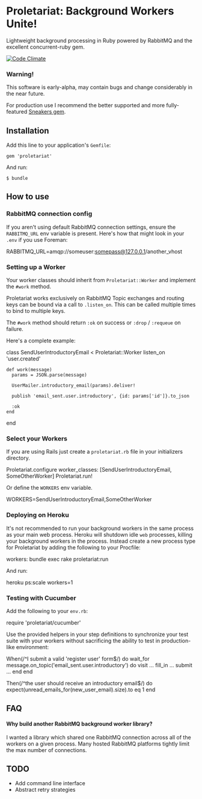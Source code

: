 # Proletariat: Background Workers Unite!

Lightweight background processing in Ruby powered by RabbitMQ and the excellent concurrent-ruby gem.

[![Code Climate](https://codeclimate.com/github/SebastianEdwards/proletariat.png)](https://codeclimate.com/github/SebastianEdwards/proletariat)

### Warning!

This software is early-alpha, may contain bugs and change considerably in the near future.

For production use I recommend the better supported and more fully-featured [Sneakers gem](https://github.com/jondot/sneakers).

## Installation

Add this line to your application's `Gemfile`:

    gem 'proletariat'

And run:

    $ bundle

## How to use

### RabbitMQ connection config

If you aren't using default RabbitMQ connection settings, ensure the `RABBITMQ_URL` env variable is present. Here's how that might look in your `.env` if you use Foreman:

  RABBITMQ_URL=amqp://someuser:somepass@127.0.0.1/another_vhost

### Setting up a Worker

Your worker classes should inherit from `Proletariat::Worker` and implement the `#work` method.

Proletariat works exclusively on RabbitMQ Topic exchanges and routing keys can be bound via a call to `.listen_on`. This can be called multiple times to bind to multiple keys.

The `#work` method should return `:ok` on success or `:drop` / `:requeue` on failure.

Here's a complete example:

  class SendUserIntroductoryEmail < Proletariat::Worker
    listen_on 'user.created'

    def work(message)
      params = JSON.parse(message)

      UserMailer.introductory_email(params).deliver!

      publish 'email_sent.user.introductory', {id: params['id']}.to_json

      :ok
    end
  end

### Select your Workers

If you are using Rails just create a `proletariat.rb` file in your initializers directory.

  Proletariat.configure worker_classes: [SendUserIntroductoryEmail, SomeOtherWorker]
  Proletariat.run!

Or define the `WORKERS` env variable.

  WORKERS=SendUserIntroductoryEmail,SomeOtherWorker

### Deploying on Heroku

It's not recommended to run your background workers in the same process as your main web process. Heroku will shutdown idle `web` processes, killing your background workers in the process. Instead create a new process type for Proletariat by adding the following to your Procfile:

  workers: bundle exec rake proletariat:run

And run:

  heroku ps:scale workers=1

### Testing with Cucumber

Add the following to your `env.rb`:

  require 'proletariat/cucumber'

Use the provided helpers in your step definitions to synchronize your test suite with your workers without sacrificing the ability to test in production-like environment:

  When(/^I submit a valid 'register user' form$/) do
    wait_for message.on_topic('email_sent.user.introductory') do
      visit   ...
      fill_in ...
      submit  ...
    end
  end

  Then(/^the user should receive an introductory email$/) do
    expect(unread_emails_for(new_user_email).size).to eq 1
  end

## FAQ

#### Why build another RabbitMQ background worker library?

I wanted a library which shared one RabbitMQ connection across all of the workers on a given process. Many hosted RabbitMQ platforms tightly limit the max number of connections.

## TODO
- Add command line interface
- Abstract retry strategies
